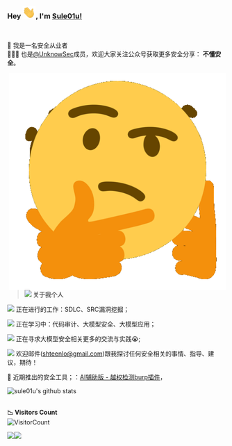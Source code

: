 ### Hey <img src="https://raw.githubusercontent.com/ABSphreak/ABSphreak/master/gifs/Hi.gif" width="30px">, I'm [Sule01u!](https://suleo.wang) 
<br />

🚀 我是一名安全从业者 <br />
🙍🏽‍♂️ 也是[@UnknowSec](https://github.com/Unkn0wSec)成员，欢迎大家关注公众号获取更多安全分享： **不懂安全**。

  <img align="right" alt="GIF" src="https://github.com/deut-erium/deut-erium/raw/master/assets/hmm.gif" width="500px" />
  
> **<img src="https://media.giphy.com/media/ObNTw8Uzwy6KQ/giphy.gif" width="50px">&nbsp;关于我个人**

<img src="https://media.giphy.com/media/j1sGG7gbue5o2gS31X/giphy.gif" width="30px">&nbsp;正在进行的工作：SDLC、SRC漏洞挖掘；

<img src="https://media.giphy.com/media/gicLJtvYJlEh0LSdCl/giphy.gif" width="30px">&nbsp;正在学习中：代码审计、大模型安全、大模型应用；

<img src="https://media.giphy.com/media/1AgViXhq0ZzOZyYfHV/giphy.gif" width="30px">&nbsp;正在寻求大模型安全相关更多的交流与实践😭;

<img src="https://media.giphy.com/media/1Bek3O06EXr6YaBcLy/giphy.gif" width="30px">&nbsp;欢迎邮件(shteenlo@gmail.com)跟我探讨任何安全相关的事情、指导、建议，期待！

🌟 近期推出的安全工具；：[AI辅助版 - 越权检测burp插件](https://github.com/sule01u/AutorizePro)，


![sule01u's github stats](https://github-readme-stats.vercel.app/api?username=sule01u&show_icons=true&hide_border=true)

<br>**📉 Visitors Count**  
![VisitorCount](https://profile-counter.glitch.me/{sanchitvj}/count.svg)

<a href="https://github.com/sule01u/AutorizePro">
  <img align="left" src="https://github-readme-stats.vercel.app/api/pin/?username=sule01u&repo=AutorizePro" />
</a>

<a href="https://github.com/sule01u/SBSCAN">
  <img align="left" src="https://github-readme-stats.vercel.app/api/pin/?username=sule01u&repo=SBSCAN" />
</a>
